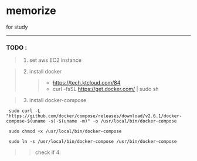 # memorize

for study

---

### TODO :

> 1. set aws EC2 instance

> 2. install docker
>    > - https://tech.ktcloud.com/84
>    > - curl -fsSL https://get.docker.com/ | sudo sh

> 3. install docker-compose
>    >

```linux
 sudo curl -L "https://github.com/docker/compose/releases/download/v2.6.1/docker-compose-$(uname -s)-$(uname -m)" -o /usr/local/bin/docker-compose

 sudo chmod +x /usr/local/bin/docker-compose

 sudo ln -s /usr/local/bin/docker-compose /usr/bin/docker-compose
```

> > check if 4.
